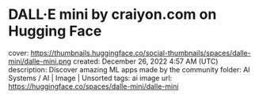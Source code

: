 # DALL·E mini by craiyon.com on Hugging Face

cover: https://thumbnails.huggingface.co/social-thumbnails/spaces/dalle-mini/dalle-mini.png
created: December 26, 2022 4:57 AM (UTC)
description: Discover amazing ML apps made by the community
folder: AI Systems / AI | Image | Unsorted
tags: ai image
url: https://huggingface.co/spaces/dalle-mini/dalle-mini